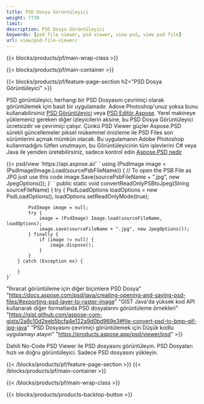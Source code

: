 ```yaml
---
title: PSD Dosya Görüntüleyici
weight: 7730
limit: 
description: PSD Dosya Görüntüleyici
keywords: [psd file viewer, psd viewer, view psd, view psd file]
url: view/psd-file-viewer/
---
```


{{< blocks/products/pf/main-wrap-class >}}

{{< blocks/products/pf/main-container >}}

{{< blocks/products/pf/feature-page-section h2="PSD Dosya Görüntüleyici" >}}
<p>PSD görüntüleyici, herhangi bir PSD Dosyasını çevrimiçi olarak görüntülemek için basit bir uygulamadır. Adove Photoshop'unuz yoksa bunu kullanabilirsiniz <a href="/psd/view/psd-file-viewer">PSD Görüntüleyici</a> veya <a href="https://products.aspose.app/psd/editor">PSD Editör Aspose</a>. Yerel makineye yüklemeniz gereken diğer izleyicilerin aksine, bu PSD Dosya Görüntüleyici ücretsizdir ve çevrimiçi çalışır. Çünkü PSD Viewer güçler Aspose.PSD sürekli güncellemeler piksel mükemmel önizleme ile PSD Files son sürümlerini açmak mümkün olacak. Bu uygulamanın Adobe Photoshop kullanmadığını lütfen unutmayın, bu Görüntüleyicinin tüm işlevlerini C# veya Java ile yeniden üretebilirsiniz, sadece kontrol edin <a href="https://products.aspose.com/psd">Aspose.PSD nedir</a></p>
{{< psd/view `https://api.aspose.ai/` 
`    using (PsdImage image = (PsdImage)Image.Load(sourcePsbFileName))
    {
	    // To open the PSB File as JPG just use this code
        image.Save(sourcePsbFileName + ".jpg",  new JpegOptions());
    }` `    public static void convertReadOnlyPSBtoJpeg(String sourceFileName) {
        try {
            PsdLoadOptions loadOptions = new PsdLoadOptions();
            loadOptions.setReadOnlyMode(true);
            
            PsdImage image = null;
            try {
                image = (PsdImage) Image.load(sourceFileName, loadOptions);
                image.save(sourceFileName + ".jpg", new JpegOptions());
            } finally {
                if (image != null) {
                    image.dispose();
                }
            }
        } catch (Exception ex) {

        }
    }` 
"İhracat görüntüleme için diğer biçimlere PSD Dosya" "https://docs.aspose.com/psd/java/creating-opening-and-saving-psd-files/#exporting-psd-layer-to-raster-image" 
"GIST Java'da yüksek kod API kullanarak diğer formatlarda PSD dosyalarını görüntüleme örnekleri" "https://gist.github.com/aspose-com-gists/2a8c10d2eeb5bcfa4e122a9d0bd969e3#file-convert-psd-to-bmp-gif-jpg-java" 
"PSD Dosyasını çevrimiçi görüntülemek için Düşük kodlu uygulamayı atayın" "https://products.aspose.app/psd/viewer/psd" >}}
<p>Dahili No-Code PSD Viewer ile PSD dosyasını görüntüleyin. PSD Dosyaları hızlı ve doğru görüntüleyici. Sadece PSD dosyasını yükleyin.</p>
{{< /blocks/products/pf/feature-page-section >}}
{{< /blocks/products/pf/main-container >}}


{{< /blocks/products/pf/main-wrap-class >}}

{{< blocks/products/products-backtop-button >}}

